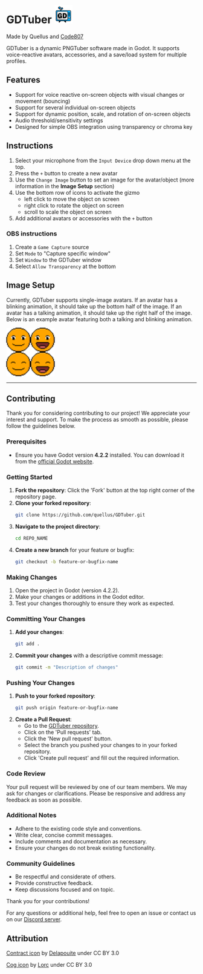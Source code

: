 # GDTuber <img src="/Assets/GDTuber.png" width="48">
Made by Quellus and [Code807](https://github.com/code807)

GDTuber is a dynamic PNGTuber software made in Godot. It supports voice-reactive avatars, accessories, and a save/load system for multiple profiles. 

## Features
- Support for voice reactive on-screen objects with visual changes or movement (bouncing)
- Support for several individual on-screen objects
- Support for dynamic position, scale, and rotation of on-screen objects
- Audio threshold/sensitivity settings
- Designed for simple OBS integration using transparency or chroma key

## Instructions
1. Select your microphone from the `Input Device` drop down menu at the top.
3. Press the `+` button to create a new avatar
4. Use the `Change Image` button to set an image for the avatar/object (more information in the **Image Setup** section)
6. Use the bottom row of icons to activate the gizmo
    - left click to move the object on screen
    - right click to rotate the object on screen
    - scroll to scale the object on screen
8. Add additional avatars or accessories with the `+` button

### OBS instructions
1. Create a `Game Capture` source
2. Set `Mode` to "Capture specific window"
3. Set `Window` to the GDTuber window
4. Select `Allow Transparency` at the bottom

## Image Setup
Currently, GDTuber supports single-image avatars. If an avatar has a blinking animation, it should take up the bottom half of the image. If an avatar has a talking animation, it should take up the right half of the image. Below is an example avatar featuring both a talking and blinking animation.

<img src="/Assets/DefaultAvatar.png" width="128">

---

## Contributing

Thank you for considering contributing to our project! We appreciate your interest and support. To make the process as smooth as possible, please follow the guidelines below.

### Prerequisites

- Ensure you have Godot version **4.2.2** installed. You can download it from the [official Godot website](https://godotengine.org/download).

### Getting Started

1. **Fork the repository**: Click the 'Fork' button at the top right corner of the repository page.
2. **Clone your forked repository**: 
    ```sh
    git clone https://github.com/quellus/GDTuber.git
    ```
3. **Navigate to the project directory**:
    ```sh
    cd REPO_NAME
    ```
4. **Create a new branch** for your feature or bugfix:
    ```sh
    git checkout -b feature-or-bugfix-name
    ```

### Making Changes

1. Open the project in Godot (version 4.2.2).
2. Make your changes or additions in the Godot editor.
3. Test your changes thoroughly to ensure they work as expected.

### Committing Your Changes

1. **Add your changes**:
    ```sh
    git add .
    ```
2. **Commit your changes** with a descriptive commit message:
    ```sh
    git commit -m "Description of changes"
    ```

### Pushing Your Changes

1. **Push to your forked repository**:
    ```sh
    git push origin feature-or-bugfix-name
    ```
2. **Create a Pull Request**:
    - Go to the [GDTuber repository](https://github.com/quellus/GDTuber).
    - Click on the 'Pull requests' tab.
    - Click the 'New pull request' button.
    - Select the branch you pushed your changes to in your forked repository.
    - Click 'Create pull request' and fill out the required information.


### Code Review

Your pull request will be reviewed by one of our team members. We may ask for changes or clarifications. Please be responsive and address any feedback as soon as possible.

### Additional Notes

- Adhere to the existing code style and conventions.
- Write clear, concise commit messages.
- Include comments and documentation as necessary.
- Ensure your changes do not break existing functionality.

### Community Guidelines

- Be respectful and considerate of others.
- Provide constructive feedback.
- Keep discussions focused and on topic.

Thank you for your contributions!

For any questions or additional help, feel free to open an issue or contact us on our [Discord server](https://discord.com/invite/RzaVWjPU8s).

## Attribution
[Contract icon](https://game-icons.net/1x1/delapouite/contract.html) by [Delapouite](https://delapouite.com/) under CC BY 3.0

[Cog icon](https://game-icons.net/1x1/lorc/cog.html) by [Lorc](https://lorcblog.blogspot.com/) under CC BY 3.0
